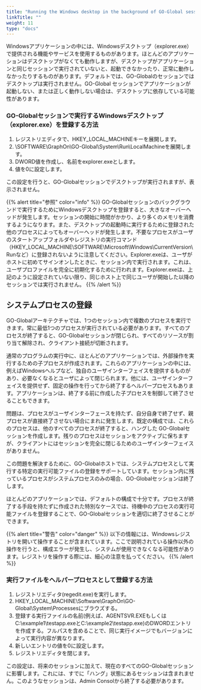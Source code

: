 ```yaml
---
title: "Running the Windows desktop in the background of GO-Global sessions"
linkTitle: ""
weight: 11
type: "docs"
---
```

Windowsアプリケーションの中には、Windowsデスクトップ（explorer.exe）で提供される機能やサービスを使用するものがあります。ほとんどのアプリケーションはデスクトップがなくても動作しますが、デスクトップがアプリケーションと同じセッションで実行されていないと、起動できなかったり、正常に動作しなかったりするものがあります。デフォルトでは、GO-Globalのセッションではデスクトップは実行されません。GO-Global セッションでアプリケーションが起動しない、または正しく動作しない場合は、デスクトップに依存している可能性があります。

### GO-Globalセッションで実行するWindowsデスクトップ（explorer.exe）を登録する方法

1. レジストリエディタで、HKEY_LOCAL_MACHINEキーを展開します。
2. \SOFTWARE\GraphOn\GO-Global\System\Run\LocalMachineを展開します。
3. DWORD値を作成し、名前をexplorer.exeとします。
4. 値を0に設定します。

この設定を行うと、GO-Globalセッションでデスクトップが実行されますが、表示されません。

{{% alert title="参照" color="info" %}}
GO-Globalセッションのバックグラウンドで実行するためにWindowsデスクトップを登録すると、大きなオーバーヘッドが発生します。セッションの開始に時間がかかり、より多くのメモリを消費するようになります。また、デスクトップの起動時に実行するために登録された他のプロセスによってもオーバーヘッドが発生します。不要なプロセスがユーザのスタートアップフォルダやレジストリの実行コマンド（HKEY_LOCAL_MACHINE\SOFTWARE\Microsoft\Windows\CurrentVersion\Runなど）に登録されないように注意してください。Explorer.exeは、ユーザがホストに初めてサインオンしたときに、セッション内で実行されます。これは、ユーザプロファイルを完全に初期化するために行われます。Explorer.exeは、上記のように設定されていない限り、同じホスト上で同じユーザが開始した以降のセッションでは実行されません。
{{% /alert %}}

## システムプロセスの登録
GO-Globalアーキテクチャでは、1つのセッション内で複数のプロセスを実行できます。常に最低1つのプロセスが実行されている必要があります。すべてのプロセスが終了すると、GO-Globalセッションが閉じられ、すべてのリソースが割り当て解除され、クライアント接続が切断されます。

通常のプログラムの実行中に、ほとんどのアプリケーションでは、外部操作を実行するための子プロセスが作成されます。これらのアプリケーションの中には、例えばWindowsヘルプなど、独自のユーザインターフェイスを提供するものがあり、必要なくなるとユーザによって閉じられます。他には、ユーザインターフェイスを提供せず、固定の操作を行ってから終了するヘルパープロセスもあります。アプリケーションは、終了する前に作成した子プロセスを制御して終了させることもできます。

問題は、プロセスがユーザインターフェースを持たず、自分自身で終了せず、親プロセスが直接終了させない場合にまれに発生します。既定の構成では、これらのプロセスは、他のすべてのプロセスが終了すると、ハングした GO-Globalセッションを作成します。残りのプロセスはセッションをアクティブに保ちますが、クライアントにはセッションを完全に閉じるためのユーザインターフェイスがありません。

この問題を解決するために、GO-Globalホストでは、システムプロセスとして実行する特定の実行可能ファイルの登録をサポートしています。セッション内に残っているプロセスがシステムプロセスのみの場合、GO-Globalセッションは終了します。

ほとんどのアプリケーションでは、デフォルトの構成で十分です。プロセスが終了する手段を持たずに作成された特別なケースでは、待機中のプロセスの実行可能ファイルを登録することで、GO-Globalセッションを適切に終了させることができます。

{{% alert title="警告" color="danger" %}}
以下の情報には、Windowsレジストリを開いて操作することが含まれています。ここで説明されている操作以外の操作を行うと、構成エラーが発生し、システムが使用できなくなる可能性があります。レジストリを操作する際には、細心の注意を払ってください。
{{% /alert %}}

### 実行ファイルをヘルパープロセスとして登録する方法

1. レジストリエディタ(regedit.exe)を実行します。
2. HKEY_LOCAL_MACHINE\Software\GraphOn\GO-Global\System\Processesにブラウズする。
3. 登録する実行ファイルの名前(例えば、AGENTSVR.EXEもしくはC:\example1\testapp.exeとC:\example2\testapp.exe)のDWORDエントリを作成する。フルパスを含めることで、同じ実行イメージでもバージョンによって実行内容が異なります。
4. 新しいエントリの値を0に設定します。
5. レジストリエディタを閉じます。

この設定は、将来のセッションに加えて、現在のすべてのGO-Globalセッションに影響します。これには、すでに「ハング」状態にあるセッションは含まれません。このようなセッションは、Admin Consolから終了する必要があります。